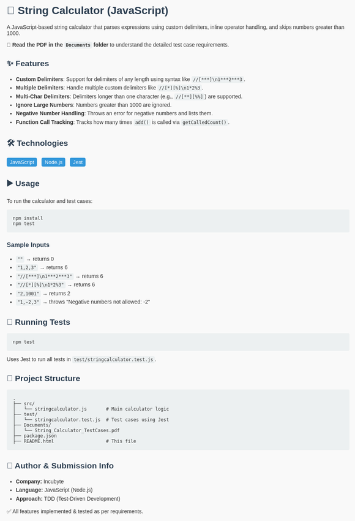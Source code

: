 <!DOCTYPE html>
<html lang="en">
<head>
  <meta charset="UTF-8">
  <meta name="viewport" content="width=device-width, initial-scale=1.0">
  <title>String Calculator - README</title>
  <style>
    body { font-family: Arial, sans-serif; background: #f9f9f9; color: #333; padding: 2rem; max-width: 900px; margin: auto; }
    h1, h2, h3 { color: #2c3e50; }
    pre { background: #ecf0f1; padding: 1rem; border-radius: 4px; overflow-x: auto; }
    code { background: #ecf0f1; padding: 2px 4px; border-radius: 4px; }
    ul { line-height: 1.6; }
    .badge { display: inline-block; margin-right: 0.5rem; background: #3498db; color: white; padding: 4px 8px; border-radius: 4px; font-size: 0.85rem; }
  </style>
</head>
<body>
  <h1>📘 String Calculator (JavaScript)</h1>
  <p>A JavaScript-based string calculator that parses expressions using custom delimiters, inline operator handling, and skips numbers greater than 1000.</p>
  <p><strong>📄 Read the PDF in the <code>Documents</code> folder</strong> to understand the detailed test case requirements.</p>

  <h2>✨ Features</h2>
  <ul>
    <li><strong>Custom Delimiters</strong>: Support for delimiters of any length using syntax like <code>//[***]\n1***2***3</code>.</li>
    <li><strong>Multiple Delimiters</strong>: Handle multiple custom delimiters like <code>//[*][%]\n1*2%3</code>.</li>
    <li><strong>Multi-Char Delimiters</strong>: Delimiters longer than one character (e.g., <code>//[**][%%]</code>) are supported.</li>
    <li><strong>Ignore Large Numbers</strong>: Numbers greater than 1000 are ignored.</li>
    <li><strong>Negative Number Handling</strong>: Throws an error for negative numbers and lists them.</li>
    <li><strong>Function Call Tracking</strong>: Tracks how many times <code>add()</code> is called via <code>getCalledCount()</code>.</li>
  </ul>

  <h2>🛠️ Technologies</h2>
  <span class="badge">JavaScript</span>
  <span class="badge">Node.js</span>
  <span class="badge">Jest</span>

  <h2>▶️ Usage</h2>
  <p>To run the calculator and test cases:</p>
  <pre><code>npm install
npm test</code></pre>

  <h3>Sample Inputs</h3>
  <ul>
    <li><code>""</code> → returns 0</li>
    <li><code>"1,2,3"</code> → returns 6</li>
    <li><code>"//[***]\n1***2***3"</code> → returns 6</li>
    <li><code>"//[*][%]\n1*2%3"</code> → returns 6</li>
    <li><code>"2,1001"</code> → returns 2</li>
    <li><code>"1,-2,3"</code> → throws "Negative numbers not allowed: -2"</li>
  </ul>

  <h2>🧪 Running Tests</h2>
  <pre><code>npm test</code></pre>
  <p>Uses Jest to run all tests in <code>test/stringcalculator.test.js</code>.</p>

  <h2>📁 Project Structure</h2>
  <pre><code>.
├── src/
│   └── stringcalculator.js       # Main calculator logic
├── test/
│   └── stringcalculator.test.js  # Test cases using Jest
├── Documents/
│   └── String_Calculator_TestCases.pdf
├── package.json
├── README.html                   # This file
</code></pre>

  <h2>📌 Author & Submission Info</h2>
  <ul>
    <li><strong>Company:</strong> Incubyte</li>
    <li><strong>Language:</strong> JavaScript (Node.js)</li>
    <li><strong>Approach:</strong> TDD (Test-Driven Development)</li>
  </ul>

  <p>✅ All features implemented & tested as per requirements.</p>
</body>
</html>
